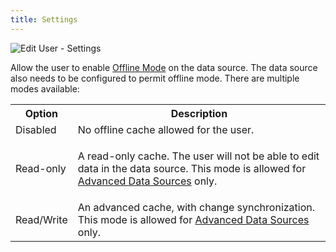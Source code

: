 ```yaml
---
title: Settings
---
```


![Edit User - Settings](/img/en/server/ServerOp7012.png) 

Allow the user to enable [Offline Mode](https://helprdm.devolutions.net/datasource_offline.htm) on the data source. The data source also needs to be configured to permit offline mode. There are multiple modes available: 
<table>
	<tr>
		<th>
Option 
		</th>
		<th>
Description 
		</th>
	</tr>
	<tr>
		<td>
Disabled 
		</td>
		<td>
No offline cache allowed for the user. 
		</td>
	</tr>
	<tr>
		<td>
Read-only 
		</td>
		<td>
		
A read-only cache. The user will not be able to edit data in the data source. This mode is allowed for [Advanced Data Sources](https://helprdm.devolutions.net/datasources_advanced.htm) only. 
		</td>
	</tr>
	<tr>
		<td>
Read/Write 
		</td>
		<td>
An advanced cache, with change synchronization. This mode is allowed for [Advanced Data Sources](https://helprdm.devolutions.net/datasources_advanced.htm) only. 
		</td>
	</tr>
</table>


